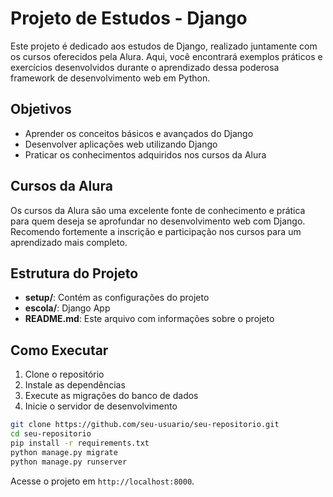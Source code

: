 # Projeto de Estudos - Django

Este projeto é dedicado aos estudos de Django, realizado juntamente com os cursos oferecidos pela Alura. Aqui, você encontrará exemplos práticos e exercícios desenvolvidos durante o aprendizado dessa poderosa framework de desenvolvimento web em Python.

## Objetivos

- Aprender os conceitos básicos e avançados do Django
- Desenvolver aplicações web utilizando Django
- Praticar os conhecimentos adquiridos nos cursos da Alura

## Cursos da Alura

Os cursos da Alura são uma excelente fonte de conhecimento e prática para quem deseja se aprofundar no desenvolvimento web com Django. Recomendo fortemente a inscrição e participação nos cursos para um aprendizado mais completo.

## Estrutura do Projeto

- **setup/**: Contém as configurações do projeto
- **escola/**: Django App
- **README.md**: Este arquivo com informações sobre o projeto

## Como Executar

1. Clone o repositório
2. Instale as dependências
3. Execute as migrações do banco de dados
4. Inicie o servidor de desenvolvimento

```bash
git clone https://github.com/seu-usuario/seu-repositorio.git
cd seu-repositorio
pip install -r requirements.txt
python manage.py migrate
python manage.py runserver
```

Acesse o projeto em `http://localhost:8000`.
